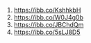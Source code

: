 1. https://ibb.co/KshhkbH
2. https://ibb.co/W0J4g0b
3. https://ibb.co/JBChdQm
4. https://ibb.co/5sLJ8D5
